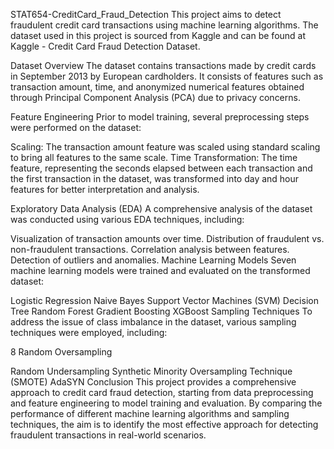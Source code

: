 STAT654-CreditCard_Fraud_Detection
This project aims to detect fraudulent credit card transactions using machine learning algorithms. The dataset used in this project is sourced from Kaggle and can be found at Kaggle - Credit Card Fraud Detection Dataset.

Dataset Overview
The dataset contains transactions made by credit cards in September 2013 by European cardholders. It consists of features such as transaction amount, time, and anonymized numerical features obtained through Principal Component Analysis (PCA) due to privacy concerns.

Feature Engineering
Prior to model training, several preprocessing steps were performed on the dataset:

Scaling: The transaction amount feature was scaled using standard scaling to bring all features to the same scale. Time Transformation: The time feature, representing the seconds elapsed between each transaction and the first transaction in the dataset, was transformed into day and hour features for better interpretation and analysis.

Exploratory Data Analysis (EDA)
A comprehensive analysis of the dataset was conducted using various EDA techniques, including:

Visualization of transaction amounts over time.
Distribution of fraudulent vs. non-fraudulent transactions.
Correlation analysis between features.
Detection of outliers and anomalies.
Machine Learning Models
Seven machine learning models were trained and evaluated on the transformed dataset:

Logistic Regression
Naive Bayes
Support Vector Machines (SVM)
Decision Tree
Random Forest
Gradient Boosting
XGBoost
Sampling Techniques
To address the issue of class imbalance in the dataset, various sampling techniques were employed, including:

8 Random Oversampling

Random Undersampling
Synthetic Minority Oversampling Technique (SMOTE)
AdaSYN
Conclusion
This project provides a comprehensive approach to credit card fraud detection, starting from data preprocessing and feature engineering to model training and evaluation. By comparing the performance of different machine learning algorithms and sampling techniques, the aim is to identify the most effective approach for detecting fraudulent transactions in real-world scenarios.
